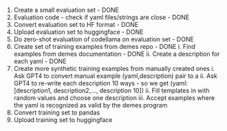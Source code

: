 1. Create a small evaluation set - DONE
2. Evaluation code - check if yaml files/strings are close - DONE
3. Convert evaluation set to HF format - DONE 
4. Upload evaluation set to huggingface - DONE
5. Do zero-shot evaluation of codellama on evaluation set - DONE
6. Create set of training examples from demes repo - DONE
    i. Find examples from demes documentation - DONE
    ii. Create a description for each yaml - DONE 
7. Create more synthetic training examples from manually created ones
    i. Ask GPT4 to convert manual example (yaml,description) pair to a 
    ii. Ask GPT4 to re-write each description 10 ways - so we get (yaml: [description1, description2,..., description 10])
    ii. Fill templates in with random values and choose one description
    iii. Accept examples where the yaml is recognized as valid by the demes program
8. Convert training set to pandas
9. Upload training set to huggingface